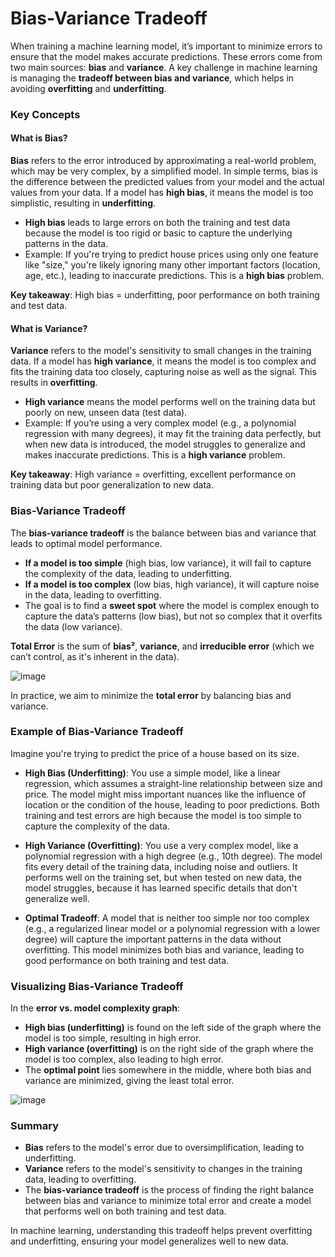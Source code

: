 # Bias-Variance Tradeoff

When training a machine learning model, it’s important to minimize errors to ensure that the model makes accurate predictions. These errors come from two main sources: **bias** and **variance**. A key challenge in machine learning is managing the **tradeoff between bias and variance**, which helps in avoiding **overfitting** and **underfitting**.

### Key Concepts

#### What is Bias?
**Bias** refers to the error introduced by approximating a real-world problem, which may be very complex, by a simplified model. In simple terms, bias is the difference between the predicted values from your model and the actual values from your data. If a model has **high bias**, it means the model is too simplistic, resulting in **underfitting**.

- **High bias** leads to large errors on both the training and test data because the model is too rigid or basic to capture the underlying patterns in the data.
- Example: If you're trying to predict house prices using only one feature like "size," you're likely ignoring many other important factors (location, age, etc.), leading to inaccurate predictions. This is a **high bias** problem.

**Key takeaway**: High bias = underfitting, poor performance on both training and test data.

#### What is Variance?
**Variance** refers to the model's sensitivity to small changes in the training data. If a model has **high variance**, it means the model is too complex and fits the training data too closely, capturing noise as well as the signal. This results in **overfitting**.

- **High variance** means the model performs well on the training data but poorly on new, unseen data (test data).
- Example: If you’re using a very complex model (e.g., a polynomial regression with many degrees), it may fit the training data perfectly, but when new data is introduced, the model struggles to generalize and makes inaccurate predictions. This is a **high variance** problem.

**Key takeaway**: High variance = overfitting, excellent performance on training data but poor generalization to new data.



### Bias-Variance Tradeoff

The **bias-variance tradeoff** is the balance between bias and variance that leads to optimal model performance.

- **If a model is too simple** (high bias, low variance), it will fail to capture the complexity of the data, leading to underfitting.
- **If a model is too complex** (low bias, high variance), it will capture noise in the data, leading to overfitting.
- The goal is to find a **sweet spot** where the model is complex enough to capture the data’s patterns (low bias), but not so complex that it overfits the data (low variance).

**Total Error** is the sum of **bias²**, **variance**, and **irreducible error** (which we can’t control, as it's inherent in the data).

![image](https://www.sciweavers.org/upload/Tex2Img_1725793323/render.png)

In practice, we aim to minimize the **total error** by balancing bias and variance.



### Example of Bias-Variance Tradeoff

Imagine you're trying to predict the price of a house based on its size. 

- **High Bias (Underfitting)**: You use a simple model, like a linear regression, which assumes a straight-line relationship between size and price. The model might miss important nuances like the influence of location or the condition of the house, leading to poor predictions. Both training and test errors are high because the model is too simple to capture the complexity of the data.

- **High Variance (Overfitting)**: You use a very complex model, like a polynomial regression with a high degree (e.g., 10th degree). The model fits every detail of the training data, including noise and outliers. It performs well on the training set, but when tested on new data, the model struggles, because it has learned specific details that don't generalize well.

- **Optimal Tradeoff**: A model that is neither too simple nor too complex (e.g., a regularized linear model or a polynomial regression with a lower degree) will capture the important patterns in the data without overfitting. This model minimizes both bias and variance, leading to good performance on both training and test data.


### Visualizing Bias-Variance Tradeoff

In the **error vs. model complexity graph**:

- **High bias (underfitting)** is found on the left side of the graph where the model is too simple, resulting in high error.
- **High variance (overfitting)** is on the right side of the graph where the model is too complex, also leading to high error.
- The **optimal point** lies somewhere in the middle, where both bias and variance are minimized, giving the least total error.

![image](https://scott.fortmann-roe.com/docs/docs/BiasVariance/biasvariance.png)


### Summary

- **Bias** refers to the model's error due to oversimplification, leading to underfitting.
- **Variance** refers to the model's sensitivity to changes in the training data, leading to overfitting.
- The **bias-variance tradeoff** is the process of finding the right balance between bias and variance to minimize total error and create a model that performs well on both training and test data.

In machine learning, understanding this tradeoff helps prevent overfitting and underfitting, ensuring your model generalizes well to new data.
